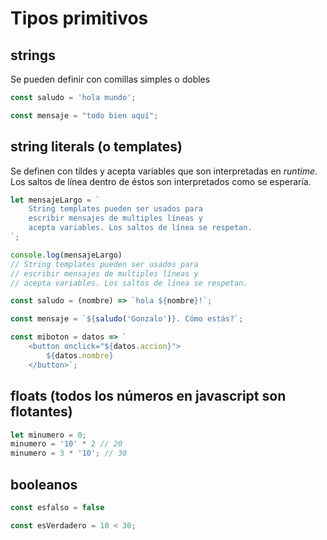 # Tipos primitivos

## strings

Se pueden definir con comillas simples o dobles

```javascript
const saludo = 'hola mundo';

const mensaje = "todo bien aquí";
```

## string literals (o templates)

Se definen con tíldes y acepta variables que son interpretadas en *runtime*. Los saltos de línea dentro de éstos son interpretados como se esperaría.

```javascript
let mensajeLargo = `
    String templates pueden ser usados para
    escribir mensajes de multiples líneas y
    acepta variables. Los saltos de línea se respetan.
`;

console.log(mensajeLargo)
// String templates pueden ser usados para
// escribir mensajes de multiples líneas y
// acepta variables. Los saltos de línea se respetan.

const saludo = (nombre) => `hola ${nombre}!`;

const mensaje = `${saludo('Gonzalo')}. Cómo estás?`;

const miboton = datos => `
    <button onclick="${datos.accion}">
        ${datos.nombre}
    </button>`;
```

## floats (todos los números en javascript son flotantes)

```javascript
let minumero = 0;
minumero = '10' * 2 // 20
minumero = 3 * '10'; // 30

```

## booleanos

```javascript
const esfalso = false

const esVerdadero = 10 < 30;
```